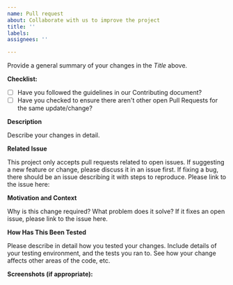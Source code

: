 ```yaml
---
name: Pull request
about: Collaborate with us to improve the project
title: ''
labels: 
assignees: ''

---
```


Provide a general summary of your changes in the _Title_ above.

**Checklist:**
* [ ] Have you followed the guidelines in our Contributing document?
* [ ] Have you checked to ensure there aren't other open Pull Requests for the same update/change?

**Description**

Describe your changes in detail.

**Related Issue**

This project only accepts pull requests related to open issues. If suggesting a new feature or change, please discuss it in an issue first. If fixing a bug, there should be an issue describing it with steps to reproduce. Please link to the issue here:

**Motivation and Context**

Why is this change required? What problem does it solve? If it fixes an open issue, please link to the issue here.

**How Has This Been Tested**

Please describe in detail how you tested your changes. Include details of your testing environment, and the tests you ran to. See how your change affects other areas of the code, etc.

**Screenshots (if appropriate):**